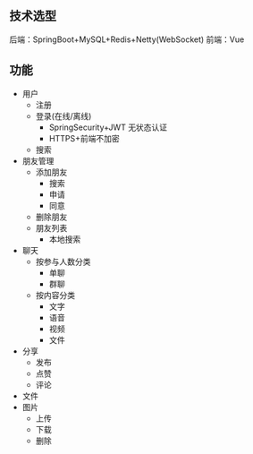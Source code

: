 ## 技术选型
后端：SpringBoot+MySQL+Redis+Netty(WebSocket)
前端：Vue

## 功能
- 用户
  - 注册
  - 登录(在线/离线)
    - SpringSecurity+JWT 无状态认证
    - HTTPS+前端不加密
  - 搜索
- 朋友管理
  - 添加朋友
    - 搜索
    - 申请
    - 同意
  - 删除朋友
  - 朋友列表
    - 本地搜索
- 聊天
  - 按参与人数分类
    - 单聊
    - 群聊
  - 按内容分类
    - 文字
    - 语音
    - 视频
    - 文件
- 分享
  - 发布
  - 点赞
  - 评论
- 文件
- 图片
  - 上传
  - 下载
  - 删除